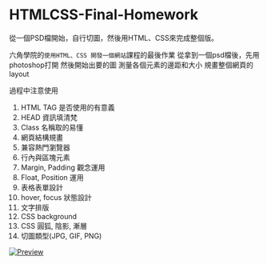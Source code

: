 # HTMLCSS-Final-Homework
從一個PSD檔開始，自行切圖，然後用HTML、CSS來完成整個版。

六角學院的`使用HTML、CSS 開發一個網站`課程的最後作業
從拿到一個psd檔後，先用photoshop打開
然後開始出要的圖
測量各個元素的邊距和大小
規畫整個網頁的layout

過程中注意使用
1. HTML TAG 是否使用的有意義
2. HEAD 資訊填清梵
3. Class 名稱取的易懂
4. 網頁結構規畫
5. 兼容熱門瀏覽器
6. 行內與區塊元素
7. Margin, Padding 觀念運用
8. Float, Position 運用
9. 表格表單設計
10. hover, focus 狀態設計
11. 文字排版
12. CSS background
13. CSS 圓狐, 陰影, 漸層
14. 切圖類型(JPG, GIF, PNG)

[![Preview](preview.jpg)](https://yulin0629.github.io/HTMLCSS-Final-Homework/)
